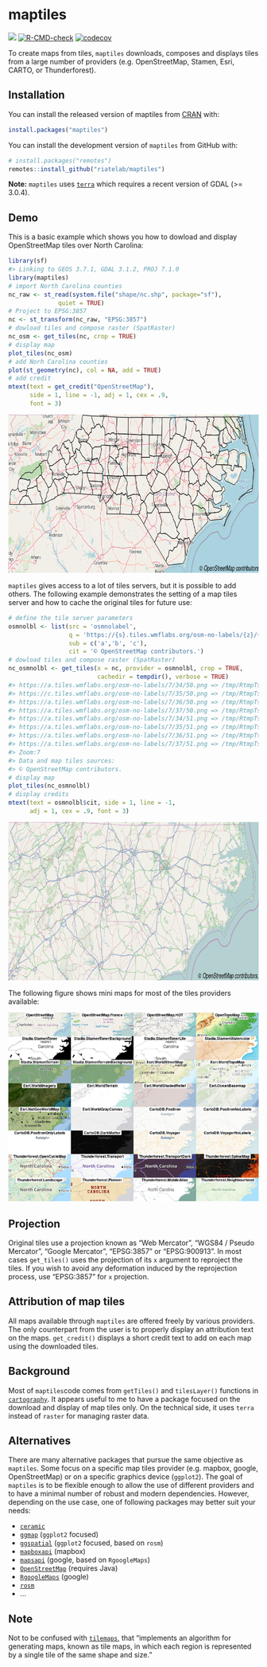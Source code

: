 
<!-- README.md is generated from README.Rmd. Please edit that file -->

# maptiles

<!-- badges: start -->

[![](https://www.r-pkg.org/badges/version/maptiles)](https://cran.r-project.org/package=maptiles)
[![R-CMD-check](https://github.com/riatelab/maptiles/workflows/R-CMD-check/badge.svg)](https://github.com/riatelab/maptiles/actions)
[![codecov](https://codecov.io/gh/riatelab/maptiles/branch/main/graph/badge.svg?token=R7T2PCTERH)](https://codecov.io/gh/riatelab/maptiles/)
<!-- badges: end -->

To create maps from tiles, `maptiles` downloads, composes and displays
tiles from a large number of providers (e.g. OpenStreetMap, Stamen,
Esri, CARTO, or Thunderforest).

## Installation

You can install the released version of maptiles from
[CRAN](https://CRAN.R-project.org/package=maptiles) with:

``` r
install.packages("maptiles")
```

You can install the development version of `maptiles` from GitHub with:

``` r
# install.packages("remotes")
remotes::install_github("riatelab/maptiles")
```

**Note:** `maptiles` uses [`terra`](https://github.com/rspatial/terra)
which requires a recent version of GDAL (&gt;= 3.0.4).

## Demo

This is a basic example which shows you how to dowload and display
OpenStreetMap tiles over North Carolina:

``` r
library(sf)
#> Linking to GEOS 3.7.1, GDAL 3.1.2, PROJ 7.1.0
library(maptiles)
# import North Carolina counties
nc_raw <- st_read(system.file("shape/nc.shp", package="sf"), 
              quiet = TRUE)
# Project to EPSG:3857
nc <- st_transform(nc_raw, "EPSG:3857")
# dowload tiles and compose raster (SpatRaster)
nc_osm <- get_tiles(nc, crop = TRUE)
# display map
plot_tiles(nc_osm)
# add Norh Carolina counties
plot(st_geometry(nc), col = NA, add = TRUE)
# add credit
mtext(text = get_credit("OpenStreetMap"), 
      side = 1, line = -1, adj = 1, cex = .9, 
      font = 3)
```

<!-- ![](man/figures/README-example-1.png){width=852px} -->

<img src="man/figures/README-example-1.png" width="827" height="318"/>

`maptiles` gives access to a lot of tiles servers, but it is possible to
add others. The following example demonstrates the setting of a map
tiles server and how to cache the original tiles for future use:

``` r
# define the tile server parameters
osmnolbl <- list(src = 'osmnolabel',
                 q = 'https://{s}.tiles.wmflabs.org/osm-no-labels/{z}/{x}/{y}.png',
                 sub = c('a','b', 'c'), 
                 cit = '© OpenStreetMap contributors.')
# dowload tiles and compose raster (SpatRaster)
nc_osmnolbl <- get_tiles(x = nc, provider = osmnolbl, crop = TRUE, 
                         cachedir = tempdir(), verbose = TRUE)
#> https://a.tiles.wmflabs.org/osm-no-labels/7/34/50.png => /tmp/RtmpTstEb7/osmnolabel/osmnolabel_7_34_50.png
#> https://c.tiles.wmflabs.org/osm-no-labels/7/35/50.png => /tmp/RtmpTstEb7/osmnolabel/osmnolabel_7_35_50.png
#> https://a.tiles.wmflabs.org/osm-no-labels/7/36/50.png => /tmp/RtmpTstEb7/osmnolabel/osmnolabel_7_36_50.png
#> https://a.tiles.wmflabs.org/osm-no-labels/7/37/50.png => /tmp/RtmpTstEb7/osmnolabel/osmnolabel_7_37_50.png
#> https://a.tiles.wmflabs.org/osm-no-labels/7/34/51.png => /tmp/RtmpTstEb7/osmnolabel/osmnolabel_7_34_51.png
#> https://a.tiles.wmflabs.org/osm-no-labels/7/35/51.png => /tmp/RtmpTstEb7/osmnolabel/osmnolabel_7_35_51.png
#> https://a.tiles.wmflabs.org/osm-no-labels/7/36/51.png => /tmp/RtmpTstEb7/osmnolabel/osmnolabel_7_36_51.png
#> https://a.tiles.wmflabs.org/osm-no-labels/7/37/51.png => /tmp/RtmpTstEb7/osmnolabel/osmnolabel_7_37_51.png
#> Zoom:7
#> Data and map tiles sources:
#> © OpenStreetMap contributors.
# display map
plot_tiles(nc_osmnolbl)
# display credits
mtext(text = osmnolbl$cit, side = 1, line = -1, 
      adj = 1, cex = .9, font = 3)
```

<!-- ![](man/figures/README-example2-1.png){width=852px}    -->

<img src="man/figures/README-example2-1.png" width="827" height="318"/>

The following figure shows mini maps for most of the tiles providers
available:

<!-- ![](man/figures/README-front.png){width=840px} -->

<img src="man/figures/README-front.png" width="840"/>

## Projection

Original tiles use a projection known as “Web Mercator”, “WGS84 / Pseudo
Mercator”, “Google Mercator”, “EPSG:3857” or “EPSG:900913”. In most
cases `get_tiles()` uses the projection of its `x` argument to reproject
the tiles. If you wish to avoid any deformation induced by the
reprojection process, use “EPSG:3857” for `x` projection.

## Attribution of map tiles

All maps available through `maptiles` are offered freely by various
providers. The only counterpart from the user is to properly display an
attribution text on the maps. `get_credit()` displays a short credit
text to add on each map using the downloaded tiles.

## Background

Most of `maptiles`code comes from `getTiles()` and `tilesLayer()`
functions in [`cartography`](https://github.com/riatelab/cartography).
It appears useful to me to have a package focused on the download and
display of map tiles only. On the technical side, it uses `terra`
instead of `raster` for managing raster data.

## Alternatives

There are many alternative packages that pursue the same objective as
`maptiles`. Some focus on a specific map tiles provider (e.g. mapbox,
google, OpenStreetMap) or on a specific graphics device (`ggplot2`). The
goal of `maptiles` is to be flexible enough to allow the use of
different providers and to have a minimal number of robust and modern
dependencies. However, depending on the use case, one of following
packages may better suit your needs:

-   [`ceramic`](https://github.com/hypertidy/ceramic)  
-   [`ggmap`](https://github.com/dkahle/ggmap) (`ggplot2` focused)
-   [`ggspatial`](https://github.com/paleolimbot/ggspatial) (`ggplot2`
    focused, based on `rosm`)
-   [`mapboxapi`](https://github.com/walkerke/mapboxapi) (mapbox)
-   [`mapsapi`](https://github.com/michaeldorman/mapsapi/) (google,
    based on `RgoogleMaps`)
-   [`OpenStreetMap`](https://github.com/ifellows/ROSM) (requires Java)
-   [`RgoogleMaps`](https://github.com/markusloecher/rgooglemaps)
    (google)
-   [`rosm`](https://github.com/paleolimbot/rosm)
-   …

## Note

Not to be confused with
[`tilemaps`](https://github.com/kaerosen/tilemaps), that “implements an
algorithm for generating maps, known as tile maps, in which each region
is represented by a single tile of the same shape and size.”
